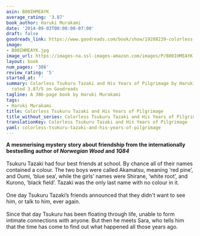```yaml
---
asin: B00IHMEAYK
average_rating: '3.87'
book_author: Haruki Murakami
date: '2014-09-03T00:00:00-07:00'
draft: false
goodreads_link: https://www.goodreads.com/book/show/19288239-colorless-tsukuru-tazaki-and-his-years-of-pilgrimage
image:
- B00IHMEAYK.jpg
image_url: https://images-na.ssl-images-amazon.com/images/P/B00IHMEAYK.01._SCLZZZZZZZ.jpg
layout: book
num_pages: '386'
review_rating: '5'
started_at: ''
summary: Colorless Tsukuru Tazaki and His Years of Pilgrimage by Haruki Murakami -
  rated 3.87/5 on Goodreads
tagline: A 386-page book by Haruki Murakami
tags:
- Haruki Murakami
title: Colorless Tsukuru Tazaki and His Years of Pilgrimage
title_without_series: Colorless Tsukuru Tazaki and His Years of Pilgrimage
translationKey: Colorless Tsukuru Tazaki and His Years of Pilgrimage
yaml: colorless-tsukuru-tazaki-and-his-years-of-pilgrimage
---
```


<b>A mesmerising mystery story about friendship from the internationally bestselling author of <i>Norwegian Wood</i> and <i>1Q84</i></b><br /><br />Tsukuru Tazaki had four best friends at school. By chance all of their names contained a colour. The two boys were called Akamatsu, meaning ‘red pine’, and Oumi, ‘blue sea’, while the girls’ names were Shirane, ‘white root’, and Kurono, ‘black field’. Tazaki was the only last name with no colour in it.<br /><br />One day Tsukuru Tazaki’s friends announced that they didn't want to see him, or talk to him, ever again.<br /><br />Since that day Tsukuru has been floating through life, unable to form intimate connections with anyone. But then he meets Sara, who tells him that the time has come to find out what happened all those years ago.